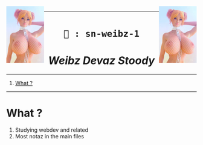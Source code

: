 <img src="./s/2.webp" align="right" width="100">
<img src="./s/2.webp" align="left" width="100">

----

<h1 align="center"><code>🎇 : sn-weibz-1</code></h1>
<h1 align="center"><i> Weibz Devaz Stoody </i></h1>

----
1. [What ?](#what-)

----

# What ? 

1. Studying webdev and related 
2. Most notaz in the main files

